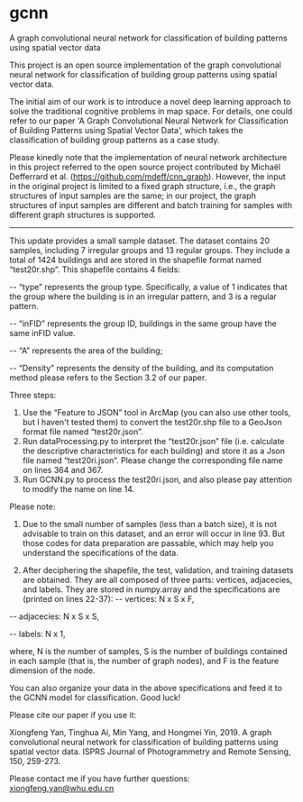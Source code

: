 # gcnn
A graph convolutional neural network for classification of building patterns using spatial vector data

This project is an open source implementation of the graph convolutional neural network for classification of building group patterns using spatial vector data.

The initial aim of our work is to introduce a novel deep learning approach to solve the traditional cognitive problems in map space. For details, one could refer to our paper 'A Graph Convolutional Neural Network for Classification of Building Patterns using Spatial Vector Data', which takes the classification of building group patterns as a case study.

Please kinedly note that the implementation of neural network architecture in this project referred to the open source project contributed by Michaël Defferrard et al. (https://github.com/mdeff/cnn_graph). However, the input in the original project is limited to a fixed graph structure, i.e., the graph structures of input samples are the same; in our project, the graph structures of input samples are different and batch training for samples with different graph structures is supported.


-------------------------

This update provides a small sample dataset. The dataset contains 20 samples, including 7 irregular groups and 13 regular groups. They include a total of 1424 buildings and are stored in the shapefile format named “test20r.shp”. This shapefile contains 4 fields:

 -- “type” represents the group type. Specifically, a value of 1 indicates that the group where the building is in an irregular pattern, and 3 is a regular pattern.
 
 -- “inFID” represents the group ID, buildings in the same group have the same inFID value.
 
 -- “A” represents the area of the building;
 
 -- “Density” represents the density of the building, and its computation method please refers to the Section 3.2 of our paper.


Three steps:
1. Use the “Feature to JSON” tool in ArcMap (you can also use other tools, but I haven't tested them) to convert the test20r.shp file to a GeoJson format file named “test20r.json”.
2. Run dataProcessing.py to interpret the “test20r.json” file (i.e. calculate the descriptive characteristics for each building) and store it as a Json file named “test20ri.json”. Please change the corresponding file name on lines 364 and 367.
3. Run GCNN.py to process the test20ri.json, and also please pay attention to modify the name on line 14.

Please note:
1. Due to the small number of samples (less than a batch size), it is not advisable to train on this dataset, and an error will occur in line 93. But those codes for data preparation are passable, which may help you understand the specifications of the data.

2. After deciphering the shapefile, the test, validation, and training datasets are obtained. They are all composed of three parts: vertices, adjacecies, and labels. They are stored in numpy.array and the specifications are (printed on lines 22-37):
 -- vertices: N x S x F,
 
 -- adjacecies: N x S x S,
 
 -- labels: N x 1,
 
where, N is the number of samples, S is the number of buildings contained in each sample (that is, the number of graph nodes), and F is the feature dimension of the node.

You can also organize your data in the above specifications and feed it to the GCNN model for classification. Good luck!


Please cite our paper if you use it:

Xiongfeng Yan, Tinghua Ai, Min Yang, and Hongmei Yin, 2019. A graph convolutional neural network for classification of building patterns using spatial vector data. ISPRS Journal of Photogrammetry and Remote Sensing, 150, 259-273.


Please contact me if you have further questions:
xiongfeng.yan@whu.edu.cn
